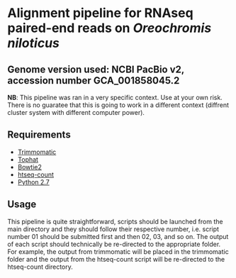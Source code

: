 # Alignment pipeline for RNAseq paired-end reads on _Oreochromis niloticus_
## Genome version used: NCBI PacBio v2, accession number GCA_001858045.2

**NB**: This pipeline was ran in a very specific context. Use at your own risk. There is no guaratee that this is going to work in a different context (diffrent cluster system with different computer power).

## Requirements
- [Trimmomatic](http://www.usadellab.org/cms/?page=trimmomatic) 
- [Tophat](https://ccb.jhu.edu/software/tophat/index.shtml)
- [Bowtie2](http://bowtie-bio.sourceforge.net/bowtie2/index.shtml)
- [htseq-count](http://www-huber.embl.de/HTSeq/doc/count.html)
- [Python 2.7](https://www.python.org/download/releases/2.7/)

## Usage
This pipeline is quite straightforward, scripts should be launched from the main directory and they should follow their respective number, i.e. script number 01 should be submitted first and then 02, 03, and so on. The output of each script should technically be re-directed to the appropriate folder. For example, the output from trimmomatic will be placed in the trimmomatic folder and the output from the htseq-count script will be re-directed to the htseq-count directory.

